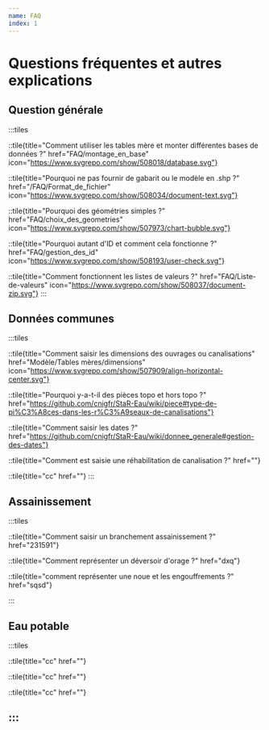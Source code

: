 ```yaml
---
name: FAQ
index: 1
---
```


# Questions fréquentes et autres explications

## Question générale
:::tiles

::tile{title="Comment utiliser les tables mère et monter différentes bases de données ?" href="FAQ/montage_en_base" icon="https://www.svgrepo.com/show/508018/database.svg"}

::tile{title="Pourquoi ne pas fournir de gabarit ou le modèle en .shp ?" href="/FAQ/Format_de_fichier" icon="https://www.svgrepo.com/show/508034/document-text.svg"}

::tile{title="Pourquoi des géométries simples ?" href="FAQ/choix_des_geometries" icon="https://www.svgrepo.com/show/507973/chart-bubble.svg"}

::tile{title="Pourquoi autant d'ID et comment cela fonctionne ?" href="FAQ/gestion_des_id" icon="https://www.svgrepo.com/show/508193/user-check.svg"}

::tile{title="Comment fonctionnent les listes de valeurs ?" href="FAQ/Liste-de-valeurs" icon="https://www.svgrepo.com/show/508037/document-zip.svg"}
:::

## Données communes
:::tiles

::tile{title="Comment saisir les dimensions des ouvrages ou canalisations" href="Modèle/Tables mères/dimensions" icon="https://www.svgrepo.com/show/507909/align-horizontal-center.svg"}

::tile{title="Pourquoi y-a-t-il des pièces topo et hors topo ?" href="https://github.com/cnigfr/StaR-Eau/wiki/piece#type-de-pi%C3%A8ces-dans-les-r%C3%A9seaux-de-canalisations"}

::tile{title="Comment saisir les dates ?" href="https://github.com/cnigfr/StaR-Eau/wiki/donnee_generale#gestion-des-dates"}

::tile{title="Comment est saisie une réhabilitation de canalisation ?" href=""}

::tile{title="cc" href=""}
:::

## Assainissement
:::tiles

::tile{title="Comment saisir un branchement assainissement ?" href="231591"}

::tile{title="Comment représenter un déversoir d'orage ?" href="dxq"}

::tile{title="comment représenter une noue et les engouffrements ?" href="sqsd"}

:::

## Eau potable
:::tiles

::tile{title="cc" href=""}

::tile{title="cc" href=""}

::tile{title="cc" href=""}

:::
----
